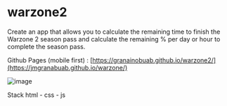 # warzone2


Create an app that allows you to calculate the remaining time to finish the Warzone 2 season pass and calculate the remaining % per day or hour to complete the season pass.

Github Pages (mobile first) : [https://granainobuab.github.io/warzone2/](https://jmgranabuab.github.io/warzone/)

![image](https://user-images.githubusercontent.com/81390580/205486304-1dbe29d8-8700-4753-ac3d-d3581b8d3205.png)

Stack
html - css - js
